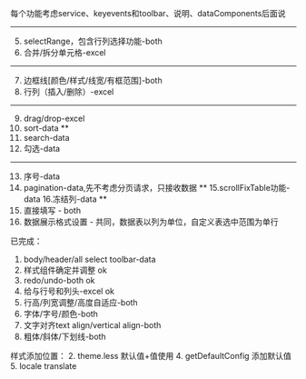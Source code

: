 每个功能考虑service、keyevents和toolbar、说明、dataComponents后面说
***
5. selectRange，包含行列选择功能-both
6. 合并/拆分单元格-excel
***
7. 边框线[颜色/样式/线宽/有框范围]-both
8. 行列（插入/删除）-excel
***
9. drag/drop-excel
10. sort-data
**
11. search-data
12. 勾选-data
***
13. 序号-data
14. pagination-data,先不考虑分页请求，只接收数据
**
15.scrollFixTable功能-data
16.冻结列-data
**
17. 直接填写 - both
18. 数据展示格式设置 - 共同，数据表以列为单位，自定义表选中范围为单行

已完成：
1. body/header/all select toolbar-data
1. 样式组件确定并调整 ok
3. redo/undo-both ok
4. 给与行号和列头-excel ok
2. 行高/列宽调整/高度自适应-both
5. 字体/字号/颜色-both
6. 文字对齐text align/vertical align-both
7. 粗体/斜体/下划线-both


样式添加位置：
2. theme.less 默认值+值使用
4. getDefaultConfig 添加默认值
5. locale translate